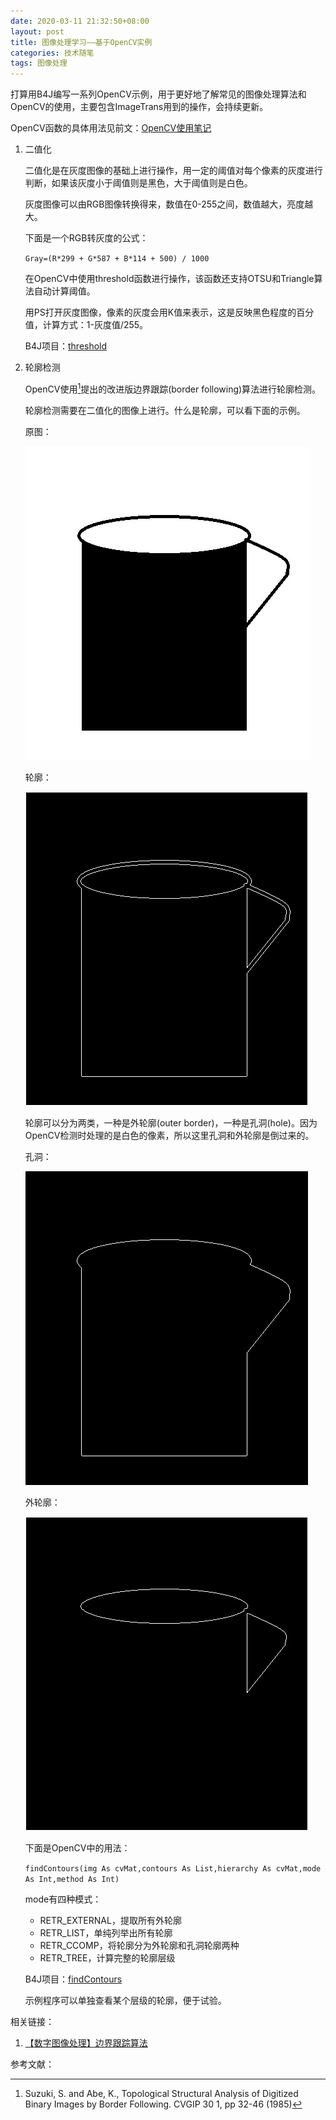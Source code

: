 ```yaml
---
date: 2020-03-11 21:32:50+08:00
layout: post
title: 图像处理学习——基于OpenCV实例
categories: 技术随笔
tags: 图像处理
---
```


打算用B4J编写一系列OpenCV示例，用于更好地了解常见的图像处理算法和OpenCV的使用，主要包含ImageTrans用到的操作，会持续更新。

OpenCV函数的具体用法见前文：[OpenCV使用笔记](/opencv/)

1. 二值化

	二值化是在灰度图像的基础上进行操作，用一定的阈值对每个像素的灰度进行判断，如果该灰度小于阈值则是黑色，大于阈值则是白色。

	灰度图像可以由RGB图像转换得来，数值在0-255之间，数值越大，亮度越大。

	下面是一个RGB转灰度的公式：

	`Gray=(R*299 + G*587 + B*114 + 500) / 1000`

	在OpenCV中使用threshold函数进行操作，该函数还支持OTSU和Triangle算法自动计算阈值。

	用PS打开灰度图像，像素的灰度会用K值来表示，这是反映黑色程度的百分值，计算方式：1-灰度值/255。

	B4J项目：[threshold](https://github.com/xulihang/opencv_examples/tree/master/threshold)

2. 轮廓检测

	OpenCV使用[^suzuki]提出的改进版边界跟踪(border following)算法进行轮廓检测。

	轮廓检测需要在二值化的图像上进行。什么是轮廓，可以看下面的示例。

	原图：

	![](/album/opencv/cup.jpg)

	轮廓：

	![](/album/opencv/cup_contours.jpg)

	轮廓可以分为两类，一种是外轮廓(outer border)，一种是孔洞(hole)。因为OpenCV检测时处理的是白色的像素，所以这里孔洞和外轮廓是倒过来的。

	孔洞：

	![](/album/opencv/cup_outer_border.jpg)

	外轮廓：

	![](/album/opencv/cup_hole.jpg)

	下面是OpenCV中的用法：

	`findContours(img As cvMat,contours As List,hierarchy As cvMat,mode As Int,method As Int)`

	mode有四种模式：

	* RETR_EXTERNAL，提取所有外轮廓
	* RETR_LIST，单纯列举出所有轮廓
	* RETR_CCOMP，将轮廓分为外轮廓和孔洞轮廓两种
	* RETR_TREE，计算完整的轮廓层级

	B4J项目：[findContours](https://github.com/xulihang/opencv_examples/tree/master/findContours)

	示例程序可以单独查看某个层级的轮廓，便于试验。

相关链接：

1. [【数字图像处理】边界跟踪算法 ](https://www.cnblogs.com/-wenli/p/11719012.html)

参考文献：

[^suzuki]: Suzuki, S. and Abe, K., Topological Structural Analysis of Digitized Binary Images by Border Following. CVGIP 30 1, pp 32-46 (1985)

